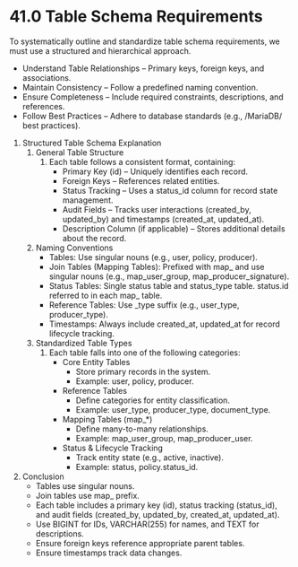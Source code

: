 # 41.0 Table Schema Requirements

To systematically outline and standardize table schema requirements, we must use a structured and hierarchical approach.

- Understand Table Relationships – Primary keys, foreign keys, and associations.
- Maintain Consistency – Follow a predefined naming convention.
- Ensure Completeness – Include required constraints, descriptions, and references.
- Follow Best Practices – Adhere to database standards (e.g., /MariaDB/ best practices).
1. Structured Table Schema Explanation
    1. General Table Structure
        1. Each table follows a consistent format, containing:
            - Primary Key (id) – Uniquely identifies each record.
            - Foreign Keys – References related entities.
            - Status Tracking – Uses a status_id column for record state management.
            - Audit Fields – Tracks user interactions (created_by, updated_by) and timestamps (created_at, updated_at).
            - Description Column (if applicable) – Stores additional details about the record.
    2. Naming Conventions
        - Tables: Use singular nouns (e.g., user, policy, producer).
        - Join Tables (Mapping Tables): Prefixed with map_ and use singular nouns (e.g., map_user_group, map_producer_signature).
        - Status Tables: Single status table and status_type table. status.id referred to in each map_ table.
        - Reference Tables: Use _type suffix (e.g., user_type, producer_type).
        - Timestamps: Always include created_at, updated_at for record lifecycle tracking.
    3. Standardized Table Types
        1. Each table falls into one of the following categories:
            - Core Entity Tables
                - Store primary records in the system.
                - Example: user, policy, producer.
            - Reference Tables
                - Define categories for entity classification.
                - Example: user_type, producer_type, document_type.
            - Mapping Tables (map_*)
                - Define many-to-many relationships.
                - Example: map_user_group, map_producer_user.
            - Status & Lifecycle Tracking
                - Track entity state (e.g., active, inactive).
                - Example: status, policy.status_id.
2. Conclusion
    - Tables use singular nouns.
    - Join tables use map_ prefix.
    - Each table includes a primary key (id), status tracking (status_id), and audit fields (created_by, updated_by, created_at, updated_at).
    - Use BIGINT for IDs, VARCHAR(255) for names, and TEXT for descriptions.
    - Ensure foreign keys reference appropriate parent tables.
    - Ensure timestamps track data changes.